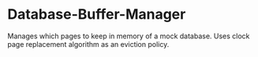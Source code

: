 # Database-Buffer-Manager
Manages which pages to keep in memory of a mock database.  Uses clock page replacement algorithm as an eviction policy.   
